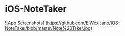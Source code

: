 # iOS-NoteTaker


![App Screenshots] (https://github.com/ElWexicano/iOS-NoteTaker/blob/master/Note%20Taker.jpg)
